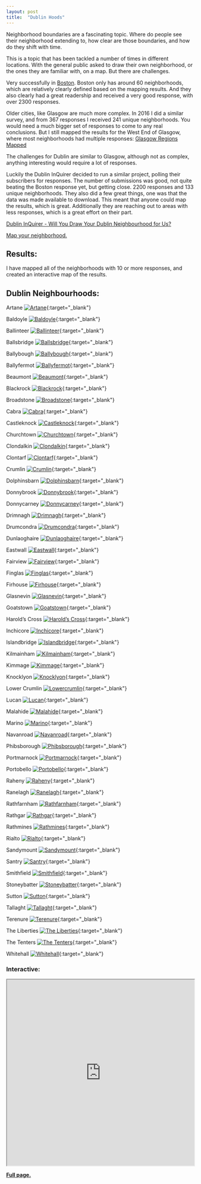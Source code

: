 ```yaml
---
layout: post
title:  "Dublin Hoods"
---
```

Neighborhood boundaries are a fascinating topic. Where do people see their neighborhood extending to, how clear are those boundaries, and how do they shift with time.

This is a topic that has been tackled a number of times in different locations. With the general public asked to draw their own neighborhood, or the ones they are familiar with, on a map. But there are challenges.

Very successfully in [Boston](https://bostonography.com/2017/official-unofficial-neighborhoods-2017/). Boston only has around 60 neighborhoods, which are relatively clearly defined based on the mapping results. And they also clearly had a great readership and received a very good response, with over 2300 responses.

Older cities, like Glasgow are much more complex. In 2016 I did a similar survey, and from 367 responses I received 241 unique neighborhoods. You would need a much bigger set of responses to come to any real conclusions. But I still mapped the results for the West End of Glasgow, where most neighborhoods had multiple responses: [Glasgow Regions Mapped](https://gisforthought.com/glasgow-regions-mapped-progress-update-1/)

The challenges for Dublin are similar to Glasgow, although not as complex, anything interesting would require a lot of responses.

Luckily the Dublin InQuirer decided to run a similar project, polling their subscribers for responses. The number of submissions was good, not quite beating the Boston response yet, but getting close. 2200 responses and 133 unique neighborhoods. They also did a few great things, one was that the data was made available to download. This meant that anyone could map the results, which is great. Additionally they are reaching out to areas with less responses, which is a great effort on their part.

[Dublin InQuirer - Will You Draw Your Dublin Neighbourhood for Us?](https://www.dublininquirer.com/2021/11/03/will-you-draw-your-dublin-neighbourhood-for-us)

[Map your neighborhood.](https://neighbourhoods.dublininquirer.com/)

## Results:

I have mapped all of the neighborhoods with 10 or more responses, and created an interactive map of the results.

## Dublin Neighbourhoods:

Artane [![Artane](/assets/dub-atlas-new/thumbs/dub_hood_artane.jpg)](/assets/dub-atlas-new/dub_hood_artane.png){:target="_blank"}

Baldoyle [![Baldoyle](/assets/dub-atlas-new/thumbs/dub_hood_baldoyle.jpg)](/assets/dub-atlas-new/dub_hood_baldoyle.png){:target="_blank"}

Ballinteer [![Ballinteer](/assets/dub-atlas-new/thumbs/dub_hood_ballinteer.jpg)](/assets/dub-atlas-new/dub_hood_ballinteer.png){:target="_blank"}

Ballsbridge [![Ballsbridge](/assets/dub-atlas-new/thumbs/dub_hood_ballsbridge.jpg)](/assets/dub-atlas-new/dub_hood_ballsbridge.png){:target="_blank"}

Ballybough [![Ballybough](/assets/dub-atlas-new/thumbs/dub_hood_ballybough.jpg)](/assets/dub-atlas-new/dub_hood_ballybough.png){:target="_blank"}

Ballyfermot [![Ballyfermot](/assets/dub-atlas-new/thumbs/dub_hood_ballyfermot.jpg)](/assets/dub-atlas-new/dub_hood_ballyfermot.png){:target="_blank"}

Beaumont [![Beaumont](/assets/dub-atlas-new/thumbs/dub_hood_beaumont.jpg)](/assets/dub-atlas-new/dub_hood_beaumont.png){:target="_blank"}

Blackrock [![Blackrock](/assets/dub-atlas-new/thumbs/dub_hood_blackrock.jpg)](/assets/dub-atlas-new/dub_hood_blackrock.png){:target="_blank"}

Broadstone [![Broadstone](/assets/dub-atlas-new/thumbs/dub_hood_broadstone.jpg)](/assets/dub-atlas-new/dub_hood_broadstone.png){:target="_blank"}

Cabra [![Cabra](/assets/dub-atlas-new/thumbs/dub_hood_cabra.jpg)](/assets/dub-atlas-new/dub_hood_cabra.png){:target="_blank"}

Castleknock [![Castleknock](/assets/dub-atlas-new/thumbs/dub_hood_castleknock.jpg)](/assets/dub-atlas-new/dub_hood_castleknock.png){:target="_blank"}

Churchtown [![Churchtown](/assets/dub-atlas-new/thumbs/dub_hood_churchtown.jpg)](/assets/dub-atlas-new/dub_hood_churchtown.png){:target="_blank"}

Clondalkin [![Clondalkin](/assets/dub-atlas-new/thumbs/dub_hood_clondalkin.jpg)](/assets/dub-atlas-new/dub_hood_clondalkin.png){:target="_blank"}

Clontarf [![Clontarf](/assets/dub-atlas-new/thumbs/dub_hood_clontarf.jpg)](/assets/dub-atlas-new/dub_hood_clontarf.png){:target="_blank"}

Crumlin [![Crumlin](/assets/dub-atlas-new/thumbs/dub_hood_crumlin.jpg)](/assets/dub-atlas-new/dub_hood_crumlin.png){:target="_blank"}

Dolphinsbarn [![Dolphinsbarn](/assets/dub-atlas-new/thumbs/dub_hood_dolphinsbarn.jpg)](/assets/dub-atlas-new/dub_hood_dolphinsbarn.png){:target="_blank"}

Donnybrook [![Donnybrook](/assets/dub-atlas-new/thumbs/dub_hood_donnybrook.jpg)](/assets/dub-atlas-new/dub_hood_donnybrook.png){:target="_blank"}

Donnycarney [![Donnycarney](/assets/dub-atlas-new/thumbs/dub_hood_donnycarney.jpg)](/assets/dub-atlas-new/dub_hood_donnycarney.png){:target="_blank"}

Drimnagh [![Drimnagh](/assets/dub-atlas-new/thumbs/dub_hood_drimnagh.jpg)](/assets/dub-atlas-new/dub_hood_drimnagh.png){:target="_blank"}

Drumcondra [![Drumcondra](/assets/dub-atlas-new/thumbs/dub_hood_drumcondra.jpg)](/assets/dub-atlas-new/dub_hood_drumcondra.png){:target="_blank"}

Dunlaoghaire [![Dunlaoghaire](/assets/dub-atlas-new/thumbs/dub_hood_dunlaoghaire.jpg)](/assets/dub-atlas-new/dub_hood_dunlaoghaire.png){:target="_blank"}

Eastwall [![Eastwall](/assets/dub-atlas-new/thumbs/dub_hood_eastwall.jpg)](/assets/dub-atlas-new/dub_hood_eastwall.png){:target="_blank"}

Fairview [![Fairview](/assets/dub-atlas-new/thumbs/dub_hood_fairview.jpg)](/assets/dub-atlas-new/dub_hood_fairview.png){:target="_blank"}

Finglas [![Finglas](/assets/dub-atlas-new/thumbs/dub_hood_finglas.jpg)](/assets/dub-atlas-new/dub_hood_finglas.png){:target="_blank"}

Firhouse [![Firhouse](/assets/dub-atlas-new/thumbs/dub_hood_firhouse.jpg)](/assets/dub-atlas-new/dub_hood_firhouse.png){:target="_blank"}

Glasnevin [![Glasnevin](/assets/dub-atlas-new/thumbs/dub_hood_glasnevin.jpg)](/assets/dub-atlas-new/dub_hood_glasnevin.png){:target="_blank"}

Goatstown [![Goatstown](/assets/dub-atlas-new/thumbs/dub_hood_goatstown.jpg)](/assets/dub-atlas-new/dub_hood_goatstown.png){:target="_blank"}

Harold’s Cross [![Harold’s Cross](/assets/dub-atlas-new/thumbs/dub_hood_haroldscross.jpg)](/assets/dub-atlas-new/dub_hood_haroldscross.png){:target="_blank"}

Inchicore [![Inchicore](/assets/dub-atlas-new/thumbs/dub_hood_inchicore.jpg)](/assets/dub-atlas-new/dub_hood_inchicore.png){:target="_blank"}

Islandbridge [![Islandbridge](/assets/dub-atlas-new/thumbs/dub_hood_islandbridge.jpg)](/assets/dub-atlas-new/dub_hood_islandbridge.png){:target="_blank"}

Kilmainham [![Kilmainham](/assets/dub-atlas-new/thumbs/dub_hood_kilmainham.jpg)](/assets/dub-atlas-new/dub_hood_kilmainham.png){:target="_blank"}

Kimmage [![Kimmage](/assets/dub-atlas-new/thumbs/dub_hood_kimmage.jpg)](/assets/dub-atlas-new/dub_hood_kimmage.png){:target="_blank"}

Knocklyon [![Knocklyon](/assets/dub-atlas-new/thumbs/dub_hood_knocklyon.jpg)](/assets/dub-atlas-new/dub_hood_knocklyon.png){:target="_blank"}

Lower Crumlin [![Lowercrumlin](/assets/dub-atlas-new/thumbs/dub_hood_lowercrumlin.jpg)](/assets/dub-atlas-new/dub_hood_lowercrumlin.png){:target="_blank"}

Lucan [![Lucan](/assets/dub-atlas-new/thumbs/dub_hood_lucan.jpg)](/assets/dub-atlas-new/dub_hood_lucan.png){:target="_blank"}

Malahide [![Malahide](/assets/dub-atlas-new/thumbs/dub_hood_malahide.jpg)](/assets/dub-atlas-new/dub_hood_malahide.png){:target="_blank"}

Marino [![Marino](/assets/dub-atlas-new/thumbs/dub_hood_marino.jpg)](/assets/dub-atlas-new/dub_hood_marino.png){:target="_blank"}

Navanroad [![Navanroad](/assets/dub-atlas-new/thumbs/dub_hood_navanroad.jpg)](/assets/dub-atlas-new/dub_hood_navanroad.png){:target="_blank"}

Phibsborough [![Phibsborough](/assets/dub-atlas-new/thumbs/dub_hood_phibsborough.jpg)](/assets/dub-atlas-new/dub_hood_phibsborough.png){:target="_blank"}

Portmarnock [![Portmarnock](/assets/dub-atlas-new/thumbs/dub_hood_portmarnock.jpg)](/assets/dub-atlas-new/dub_hood_portmarnock.png){:target="_blank"}

Portobello [![Portobello](/assets/dub-atlas-new/thumbs/dub_hood_portobello.jpg)](/assets/dub-atlas-new/dub_hood_portobello.png){:target="_blank"}

Raheny [![Raheny](/assets/dub-atlas-new/thumbs/dub_hood_raheny.jpg)](/assets/dub-atlas-new/dub_hood_raheny.png){:target="_blank"}

Ranelagh [![Ranelagh](/assets/dub-atlas-new/thumbs/dub_hood_ranelagh.jpg)](/assets/dub-atlas-new/dub_hood_ranelagh.png){:target="_blank"}

Rathfarnham [![Rathfarnham](/assets/dub-atlas-new/thumbs/dub_hood_rathfarnham.jpg)](/assets/dub-atlas-new/dub_hood_rathfarnham.png){:target="_blank"}

Rathgar [![Rathgar](/assets/dub-atlas-new/thumbs/dub_hood_rathgar.jpg)](/assets/dub-atlas-new/dub_hood_rathgar.png){:target="_blank"}

Rathmines [![Rathmines](/assets/dub-atlas-new/thumbs/dub_hood_rathmines.jpg)](/assets/dub-atlas-new/dub_hood_rathmines.png){:target="_blank"}

Rialto [![Rialto](/assets/dub-atlas-new/thumbs/dub_hood_rialto.jpg)](/assets/dub-atlas-new/dub_hood_rialto.png){:target="_blank"}

Sandymount [![Sandymount](/assets/dub-atlas-new/thumbs/dub_hood_sandymount.jpg)](/assets/dub-atlas-new/dub_hood_sandymount.png){:target="_blank"}

Santry [![Santry](/assets/dub-atlas-new/thumbs/dub_hood_santry.jpg)](/assets/dub-atlas-new/dub_hood_santry.png){:target="_blank"}

Smithfield [![Smithfield](/assets/dub-atlas-new/thumbs/dub_hood_smithfield.jpg)](/assets/dub-atlas-new/dub_hood_smithfield.png){:target="_blank"}

Stoneybatter [![Stoneybatter](/assets/dub-atlas-new/thumbs/dub_hood_stoneybatter.jpg)](/assets/dub-atlas-new/dub_hood_stoneybatter.png){:target="_blank"}

Sutton [![Sutton](/assets/dub-atlas-new/thumbs/dub_hood_sutton.jpg)](/assets/dub-atlas-new/dub_hood_sutton.png){:target="_blank"}

Tallaght [![Tallaght](/assets/dub-atlas-new/thumbs/dub_hood_tallaght.jpg)](/assets/dub-atlas-new/dub_hood_tallaght.png){:target="_blank"}

Terenure [![Terenure](/assets/dub-atlas-new/thumbs/dub_hood_terenure.jpg)](/assets/dub-atlas-new/dub_hood_terenure.png){:target="_blank"}

The Liberties [![The Liberties](/assets/dub-atlas-new/thumbs/dub_hood_theliberties.jpg)](/assets/dub-atlas-new/dub_hood_theliberties.png){:target="_blank"}

The Tenters [![The Tenters](/assets/dub-atlas-new/thumbs/dub_hood_thetenters.jpg)](/assets/dub-atlas-new/dub_hood_thetenters.png){:target="_blank"}

Whitehall [![Whitehall](/assets/dub-atlas-new/thumbs/dub_hood_whitehall.jpg)](/assets/dub-atlas-new/dub_hood_whitehall.png){:target="_blank"}

### Interactive:

<iframe src="https://maps.gisforthought.com/dublin_hoods/" width="100%" height="500"></iframe>

[**Full page.**](https://maps.gisforthought.com/dublin_hoods/)
